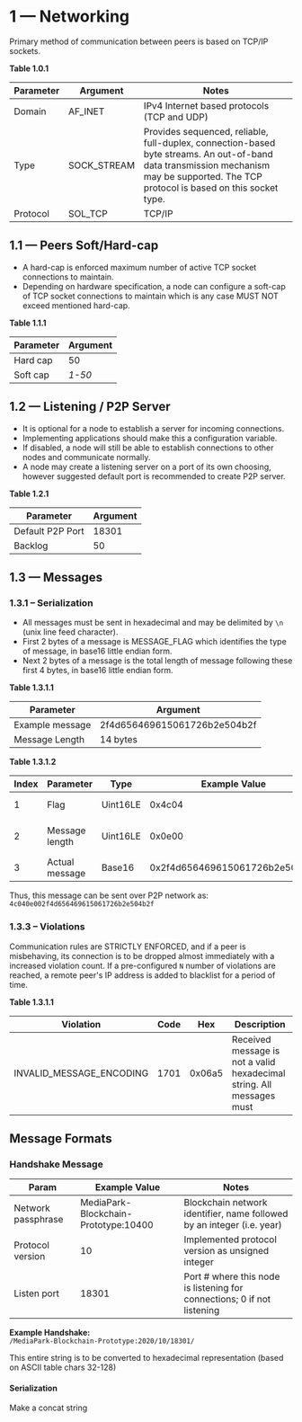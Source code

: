 # 1 — Networking

Primary method of communication between peers is based on TCP/IP sockets. 

**Table 1.0.1**  

Parameter | Argument | Notes
--- | --- | ---
Domain | AF_INET | IPv4 Internet based protocols (TCP and UDP)
Type | SOCK_STREAM | Provides sequenced, reliable, full-duplex, connection-based byte streams. An out-of-band data transmission mechanism may be supported. The TCP protocol is based on this socket type. 
Protocol | SOL_TCP | TCP/IP

## 1.1 — Peers Soft/Hard-cap

* A hard-cap is enforced maximum number of active TCP socket connections to maintain.
* Depending on hardware specification, a node can configure a soft-cap of TCP socket connections to maintain which is any case MUST NOT exceed mentioned hard-cap.

**Table 1.1.1**

Parameter | Argument
--- | ---
Hard cap | 50
Soft cap | *1-50*

## 1.2 — Listening / P2P Server

* It is optional for a node to establish a server for incoming connections.
* Implementing applications should make this a configuration variable.
* If disabled, a node will still be able to establish connections to other nodes and communicate normally.
* A node may create a listening server on a port of its own choosing, however suggested default port is recommended to create P2P server.

**Table 1.2.1**

Parameter | Argument
--- | ---
Default P2P Port | 18301
Backlog | 50

## 1.3 — Messages

### 1.3.1 – Serialization

* All messages must be sent in hexadecimal and may be delimited by `\n` (unix line feed character).
* First 2 bytes of a message is MESSAGE_FLAG which identifies the type of message, in base16 little endian form.
* Next 2 bytes of a message is the total length of message following these first 4 bytes, in base16 little endian form.

**Table 1.3.1.1**

Parameter | Argument
--- | ---
Example message | 2f4d656469615061726b2e504b2f
Message Length | 14 bytes

**Table 1.3.1.2**

Index | Parameter | Type | Example Value | Notes
--- | --- | --- | --- | ---
1 | Flag | Uint16LE | 0x4c04 | MSG_TYPE_NOTIFICATION *(dec: `1100`)*
2 | Message length | Uint16LE | 0x0e00 | 14 bytes length of an example message from [Table 1.3.1.1](#)
3 | Actual message | Base16 | 0x2f4d656469615061726b2e504b2f | an example message from [Table 1.3.1.1](#)

Thus, this message can be sent over P2P network as:
`4c040e002f4d656469615061726b2e504b2f`

### 1.3.3 – Violations

Communication rules are STRICTLY ENFORCED, and if a peer is misbehaving, its connection is to be dropped almost immediately with a increased violation count. 
If a pre-configured `N` number of violations are reached, a remote peer's IP address is added to blacklist for a period of time.

**Table 1.3.1.1**

Violation | Code | Hex | Description
--- | --- | --- | ---
INVALID_MESSAGE_ENCODING | 1701 | 0x06a5 | Received message is not a valid hexadecimal string. All messages must 

## Message Formats



### Handshake Message



Param | Example Value | Notes
--- | --- | ---
Network passphrase | MediaPark-Blockchain-Prototype:10400 | Blockchain network identifier, name followed by an integer (i.e. year)
Protocol version | 10 | Implemented protocol version as unsigned integer
Listen port | 18301 | Port # where this node is listening for connections; 0 if not listening

**Example Handshake:**  
`/MediaPark-Blockchain-Prototype:2020/10/18301/`

This entire string is to be converted to hexadecimal representation (based on ASCII table chars 32-128)

#### Serialization

Make a concat string


